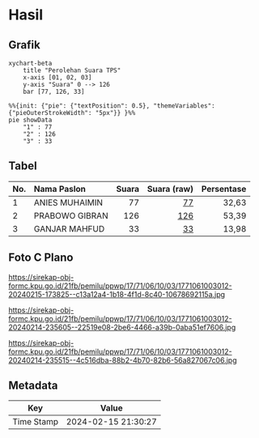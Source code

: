 # Hasil

## Grafik

```mermaid
xychart-beta
    title "Perolehan Suara TPS"
    x-axis [01, 02, 03]
    y-axis "Suara" 0 --> 126
    bar [77, 126, 33]
```

```mermaid
%%{init: {"pie": {"textPosition": 0.5}, "themeVariables": {"pieOuterStrokeWidth": "5px"}} }%%
pie showData
    "1" : 77
    "2" : 126
    "3" : 33
```

## Tabel

| No. | Nama Paslon    | Suara | Suara (raw) | Persentase |
|:--- |:-------------- | -----:| -----------:| ----------:|
| 1   | ANIES MUHAIMIN | 77    | [77][p-1]   | 32,63      |
| 2   | PRABOWO GIBRAN | 126   | [126][p-2]  | 53,39      |
| 3   | GANJAR MAHFUD  | 33    | [33][p-3]   | 13,98      |


[p-1]: https://github.com/gigit-pemilu/pemilu-2024-17-bengkulu/blob/main/pilpres/hitung-suara/sub/17-bengkulu/sub/71-kota-bengkulu/sub/06-ratu-agung/sub/1003-nusa-indah/sub/012-tps/sub/paslon-1.txt
[p-2]: https://github.com/gigit-pemilu/pemilu-2024-17-bengkulu/blob/main/pilpres/hitung-suara/sub/17-bengkulu/sub/71-kota-bengkulu/sub/06-ratu-agung/sub/1003-nusa-indah/sub/012-tps/sub/paslon-2.txt
[p-3]: https://github.com/gigit-pemilu/pemilu-2024-17-bengkulu/blob/main/pilpres/hitung-suara/sub/17-bengkulu/sub/71-kota-bengkulu/sub/06-ratu-agung/sub/1003-nusa-indah/sub/012-tps/sub/paslon-3.txt

## Foto C Plano

https://sirekap-obj-formc.kpu.go.id/21fb/pemilu/ppwp/17/71/06/10/03/1771061003012-20240215-173825--c13a12a4-1b18-4f1d-8c40-10678692115a.jpg

https://sirekap-obj-formc.kpu.go.id/21fb/pemilu/ppwp/17/71/06/10/03/1771061003012-20240214-235605--22519e08-2be6-4466-a39b-0aba51ef7606.jpg

https://sirekap-obj-formc.kpu.go.id/21fb/pemilu/ppwp/17/71/06/10/03/1771061003012-20240214-235515--4c516dba-88b2-4b70-82b6-56a827067c06.jpg


## Metadata

| Key        | Value               |
| ---------- | ------------------- |
| Time Stamp | 2024-02-15 21:30:27 |



